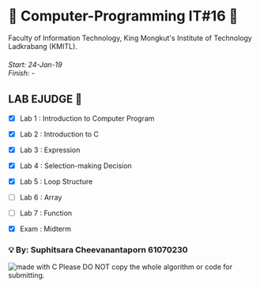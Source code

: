 # :book: Computer-Programming IT#16 :book:
Faculty of Information Technology, King Mongkut's Institute of Technology Ladkrabang (KMITL).<br>
<h6>Start: 24-Jan-19<br>
Finish: -</h6>

## LAB EJUDGE :gem:
- [x] Lab 1 : Introduction to Computer Program
- [x] Lab 2 : Introduction to C
- [x] Lab 3 : Expression
- [x] Lab 4 : Selection-making Decision
- [x] Lab 5 : Loop Structure
- [ ] Lab 6 : Array
- [ ] Lab 7 : Function
- [x] Exam  : Midterm


### :bulb: By: Suphitsara Cheevanantaporn 61070230 
<img src="https://img.shields.io/badge/made%20with-C-blue.svg" alt="made with C">
Please DO NOT copy the whole algorithm or code for submitting.
